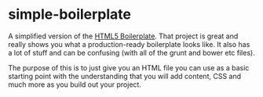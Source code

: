 simple-boilerplate
==================

A simplified version of the [HTML5 Boilerplate](https://github.com/h5bp/html5-boilerplate). That project is great and really shows you what a production-ready boilerplate looks like. It also has a lot of stuff and can be confusing (with all of the grunt and bower etc files). 

The purpose of this is to just give you an HTML file you can use as a basic starting point with the understanding that you will add content, CSS and much more as you build out your project.
